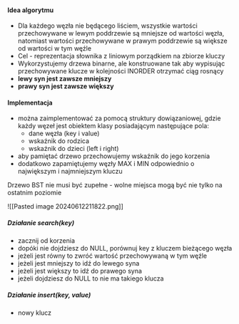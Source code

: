 #### Idea algorytmu
- Dla każdego węzła nie będącego liściem, wszystkie wartości przechowywane w lewym poddrzewie są mniejsze od wartości węzła, natomiast wartości przechowywane w prawym poddrzewie są większe od wartości w tym węźle
- Cel - reprezentacja słownika z liniowym porządkiem na zbiorze kluczy
- Wykorzystujemy drzewa binarne, ale konstruowane tak aby wypisując przechowywane klucze w kolejności INORDER otrzymać ciąg rosnący
- **lewy syn jest zawsze mniejszy**
- **prawy syn jest zawsze większy**

#### Implementacja
 - można zaimplementować za pomocą struktury dowiązaniowej, gdzie każdy węzeł jest obiektem klasy posiadającym następujące pola:
	 - dane węzła (key i value)
	 - wskaźnik do rodzica
	 - wskaźnik do dzieci (left i right)
 - aby pamiętać drzewo przechowujemy wskaźnik do jego korzenia
 - dodatkowo zapamiętujemy węzły MAX i MIN odpowiednio o największym i najmniejszym kluczu

Drzewo BST nie musi być zupełne - wolne miejsca mogą być nie tylko na ostatnim poziomie

![[Pasted image 20240612211822.png]]

##### Działanie search(key)
- zacznij od korzenia
- dopóki nie dojdziesz do NULL, porównuj key z kluczem bieżącego węzła
- jeżeli jest równy to zwróć wartość przechowywaną w tym węźle
- jeżeli jest mniejszy to idź do lewego syna
- jeżeli jest większy to idź do prawego syna
- jeżeli dojdziesz do NULL to nie ma takiego klucza

##### Działanie insert(key, value)
- nowy klucz 